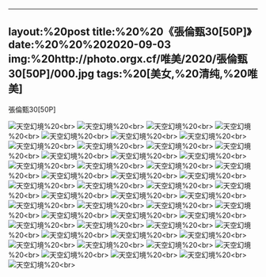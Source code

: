 ﻿---
layout:%20post
title:%20%20《張倫甄30[50P]》
date:%20%20%202020-09-03
img:%20http://photo.orgx.cf/唯美/2020/張倫甄30[50P]/000.jpg
tags:%20[美女,%20清纯,%20唯美]
---

張倫甄30[50P]



![天空幻境](http://photo.orgx.cf/唯美/2020/張倫甄30[50P]/001.jpg%20''天空幻境'')%20<br>
![天空幻境](http://photo.orgx.cf/唯美/2020/張倫甄30[50P]/002.jpg%20''天空幻境'')%20<br>
![天空幻境](http://photo.orgx.cf/唯美/2020/張倫甄30[50P]/003.jpg%20''天空幻境'')%20<br>
![天空幻境](http://photo.orgx.cf/唯美/2020/張倫甄30[50P]/004.jpg%20''天空幻境'')%20<br>
![天空幻境](http://photo.orgx.cf/唯美/2020/張倫甄30[50P]/005.jpg%20''天空幻境'')%20<br>
![天空幻境](http://photo.orgx.cf/唯美/2020/張倫甄30[50P]/006.jpg%20''天空幻境'')%20<br>
![天空幻境](http://photo.orgx.cf/唯美/2020/張倫甄30[50P]/007.jpg%20''天空幻境'')%20<br>
![天空幻境](http://photo.orgx.cf/唯美/2020/張倫甄30[50P]/008.jpg%20''天空幻境'')%20<br>
![天空幻境](http://photo.orgx.cf/唯美/2020/張倫甄30[50P]/009.jpg%20''天空幻境'')%20<br>
![天空幻境](http://photo.orgx.cf/唯美/2020/張倫甄30[50P]/010.jpg%20''天空幻境'')%20<br>
![天空幻境](http://photo.orgx.cf/唯美/2020/張倫甄30[50P]/011.jpg%20''天空幻境'')%20<br>
![天空幻境](http://photo.orgx.cf/唯美/2020/張倫甄30[50P]/012.jpg%20''天空幻境'')%20<br>
![天空幻境](http://photo.orgx.cf/唯美/2020/張倫甄30[50P]/013.jpg%20''天空幻境'')%20<br>
![天空幻境](http://photo.orgx.cf/唯美/2020/張倫甄30[50P]/014.jpg%20''天空幻境'')%20<br>
![天空幻境](http://photo.orgx.cf/唯美/2020/張倫甄30[50P]/015.jpg%20''天空幻境'')%20<br>
![天空幻境](http://photo.orgx.cf/唯美/2020/張倫甄30[50P]/016.jpg%20''天空幻境'')%20<br>
![天空幻境](http://photo.orgx.cf/唯美/2020/張倫甄30[50P]/017.jpg%20''天空幻境'')%20<br>
![天空幻境](http://photo.orgx.cf/唯美/2020/張倫甄30[50P]/018.jpg%20''天空幻境'')%20<br>
![天空幻境](http://photo.orgx.cf/唯美/2020/張倫甄30[50P]/019.jpg%20''天空幻境'')%20<br>
![天空幻境](http://photo.orgx.cf/唯美/2020/張倫甄30[50P]/020.jpg%20''天空幻境'')%20<br>
![天空幻境](http://photo.orgx.cf/唯美/2020/張倫甄30[50P]/021.jpg%20''天空幻境'')%20<br>
![天空幻境](http://photo.orgx.cf/唯美/2020/張倫甄30[50P]/022.jpg%20''天空幻境'')%20<br>
![天空幻境](http://photo.orgx.cf/唯美/2020/張倫甄30[50P]/023.jpg%20''天空幻境'')%20<br>
![天空幻境](http://photo.orgx.cf/唯美/2020/張倫甄30[50P]/024.jpg%20''天空幻境'')%20<br>
![天空幻境](http://photo.orgx.cf/唯美/2020/張倫甄30[50P]/025.jpg%20''天空幻境'')%20<br>
![天空幻境](http://photo.orgx.cf/唯美/2020/張倫甄30[50P]/026.jpg%20''天空幻境'')%20<br>
![天空幻境](http://photo.orgx.cf/唯美/2020/張倫甄30[50P]/027.jpg%20''天空幻境'')%20<br>
![天空幻境](http://photo.orgx.cf/唯美/2020/張倫甄30[50P]/028.jpg%20''天空幻境'')%20<br>
![天空幻境](http://photo.orgx.cf/唯美/2020/張倫甄30[50P]/029.jpg%20''天空幻境'')%20<br>
![天空幻境](http://photo.orgx.cf/唯美/2020/張倫甄30[50P]/030.jpg%20''天空幻境'')%20<br>
![天空幻境](http://photo.orgx.cf/唯美/2020/張倫甄30[50P]/031.jpg%20''天空幻境'')%20<br>
![天空幻境](http://photo.orgx.cf/唯美/2020/張倫甄30[50P]/032.jpg%20''天空幻境'')%20<br>
![天空幻境](http://photo.orgx.cf/唯美/2020/張倫甄30[50P]/033.jpg%20''天空幻境'')%20<br>
![天空幻境](http://photo.orgx.cf/唯美/2020/張倫甄30[50P]/034.jpg%20''天空幻境'')%20<br>
![天空幻境](http://photo.orgx.cf/唯美/2020/張倫甄30[50P]/035.jpg%20''天空幻境'')%20<br>
![天空幻境](http://photo.orgx.cf/唯美/2020/張倫甄30[50P]/036.jpg%20''天空幻境'')%20<br>
![天空幻境](http://photo.orgx.cf/唯美/2020/張倫甄30[50P]/037.jpg%20''天空幻境'')%20<br>
![天空幻境](http://photo.orgx.cf/唯美/2020/張倫甄30[50P]/038.jpg%20''天空幻境'')%20<br>
![天空幻境](http://photo.orgx.cf/唯美/2020/張倫甄30[50P]/039.jpg%20''天空幻境'')%20<br>
![天空幻境](http://photo.orgx.cf/唯美/2020/張倫甄30[50P]/040.jpg%20''天空幻境'')%20<br>
![天空幻境](http://photo.orgx.cf/唯美/2020/張倫甄30[50P]/041.jpg%20''天空幻境'')%20<br>
![天空幻境](http://photo.orgx.cf/唯美/2020/張倫甄30[50P]/042.jpg%20''天空幻境'')%20<br>
![天空幻境](http://photo.orgx.cf/唯美/2020/張倫甄30[50P]/043.jpg%20''天空幻境'')%20<br>
![天空幻境](http://photo.orgx.cf/唯美/2020/張倫甄30[50P]/044.jpg%20''天空幻境'')%20<br>
![天空幻境](http://photo.orgx.cf/唯美/2020/張倫甄30[50P]/045.jpg%20''天空幻境'')%20<br>
![天空幻境](http://photo.orgx.cf/唯美/2020/張倫甄30[50P]/046.jpg%20''天空幻境'')%20<br>
![天空幻境](http://photo.orgx.cf/唯美/2020/張倫甄30[50P]/047.jpg%20''天空幻境'')%20<br>
![天空幻境](http://photo.orgx.cf/唯美/2020/張倫甄30[50P]/048.jpg%20''天空幻境'')%20<br>
![天空幻境](http://photo.orgx.cf/唯美/2020/張倫甄30[50P]/049.jpg%20''天空幻境'')%20<br>
![天空幻境](http://photo.orgx.cf/唯美/2020/張倫甄30[50P]/050.jpg%20''天空幻境'')%20<br>